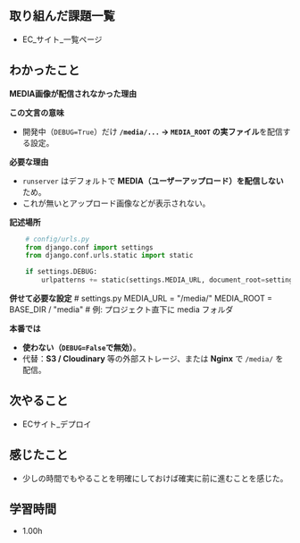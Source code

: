 ## 取り組んだ課題一覧
- EC_サイト_一覧ページ

## わかったこと
**MEDIA画像が配信されなかった理由**

**この文言の意味**
- 開発中（`DEBUG=True`）だけ **`/media/...` → `MEDIA_ROOT` の実ファイル**を配信する設定。

**必要な理由**
- `runserver` はデフォルトで **MEDIA（ユーザーアップロード）を配信しない**ため。
- これが無いとアップロード画像などが表示されない。

**記述場所**
```python
    # config/urls.py
    from django.conf import settings
    from django.conf.urls.static import static

    if settings.DEBUG:
        urlpatterns += static(settings.MEDIA_URL, document_root=settings.MEDIA_ROOT)
```
**併せて必要な設定**
    # settings.py
    MEDIA_URL = "/media/"
    MEDIA_ROOT = BASE_DIR / "media"   # 例: プロジェクト直下に media フォルダ

**本番では**
- **使わない（`DEBUG=False`で無効）**。
- 代替：**S3 / Cloudinary** 等の外部ストレージ、または **Nginx** で `/media/` を配信。

## 次やること
- ECサイト_デプロイ


## 感じたこと
- 少しの時間でもやることを明確にしておけば確実に前に進むことを感じた。

## 学習時間
- 1.00h
